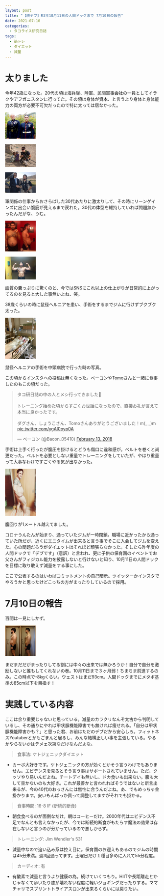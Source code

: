 ```yaml
---
layout: post
title: "【脱デブ】R3年10月11日の人間ドックまで 7月10日の報告"
date: 2021-07-10
categories:
  - タコライス研究日誌
tags:
  - 筋トレ
  - ダイエット
  - 減量
---
```

# 太りました
今年42歳になった。20代の頃は海兵隊、陸軍、民間軍事会社の一員としてイラクやアフガニスタンに行ってた。その頃は身体が資本、と言うより身体と身体能力の両方が必要不可欠だったので特に太っては居なかった。

<!--more-->

<a href="/assets/tacokennisshi/10JUL2021/D2D1-Blues.JPG"><img src="/assets/tacokennisshi/10JUL2021/D2D1-Blues.JPG" width="100" /> </a>

<a href="/assets/tacokennisshi/10JUL2021/afghan1.JPG"><img src="/assets/tacokennisshi/10JUL2021/afghan1.JPG" width="100" /> </a>

<a href="/assets/tacokennisshi/10JUL2021/afghan2.jpg"><img src="/assets/tacokennisshi/10JUL2021/afghan2.jpg" width="100" /> </a>

軍関係の仕事からおさらばした30代あたりに激太りして、その時にリーンゲインズに出会い腹筋が見えるまで戻れた。30代の体型を維持していれば問題無かったんだがな、うむ。

<a href="/assets/tacokennisshi/10JUL2021/2010-Pre Leangains.JPG"><img src="/assets/tacokennisshi/10JUL2021/2010-Pre Leangains.JPG" width="100" /> </a>

<a href="/assets/tacokennisshi/10JUL2021/2010-Final.JPG"><img src="/assets/tacokennisshi/10JUL2021/2010-Final.JPG" width="100" /> </a>

画質の糞っぷりに驚くのと、今ではSNSにこれ以上の仕上がりが日常的に上がってるのを見ると大した事無いよね、笑。

38歳くらいの時に鼠径ヘルニアを患い、手術をするまでジムに行けずブクブク太った。

<a href="/assets/tacokennisshi/10JUL2021/IMG_0528.JPG"><img src="/assets/tacokennisshi/10JUL2021/IMG_0528.JPG" width="100" /> </a>

鼠径ヘルニアの手術を中頭病院で行った時の写真。

この頃からインスタへの投稿は無くなった。ベーコンやTomoさんと一緒に食事したのもこの頃だった。

<div class="center">

<blockquote class="twitter-tweet"><p lang="ja" dir="ltr">タコ研日誌の中の人とメシ行ってきました💪 <br><br>トレーニング始めた頃からすごくお世話になったので、直接お礼が言えて本当に良かったです。<br><br>ダグさん、しょうこさん、Tomoさんありがとうございました！m(_ _)m <a href="https://t.co/ygAI0oyp0A">pic.twitter.com/ygAI0oyp0A</a></p>&mdash; ベーコン (@Bacon_05410) <a href="https://twitter.com/Bacon_05410/status/963396000902627328?ref_src=twsrc%5Etfw">February 13, 2018</a></blockquote> <script async src="https://platform.twitter.com/widgets.js" charset="utf-8"></script>

</div>


手術は上手く行ったが腹圧を掛けるとどうも傷口に違和感が。ベルトを巻くと尚更だった。ベルトを必要としない重量でトレーニングをしていたが、やはり重量って大事なわけですごくやる気が出なかった。

 <a href="/assets/tacokennisshi/10JUL2021/2019fatness.JPG"><img src="/assets/tacokennisshi/10JUL2021/2019fatness.JPG" width="100" /> </a>

 腹回りが1メートル越えてました。

コロナうんたんが始まり、通っていたジムが一時閉鎖。職場に近かったから通っていた所だが、近くにエニタイムが出来ると言う事でそこに入会してジムを変えた。心の問題だろうがダイエットはそれほど頑張らなかった。そしたら昨年度の人間ドックで「デブです」（意訳）と言われ、更に子供の保育園のイベントでお父さんがフィジカル能力を披露しないと行けないと知り、10月11日の人間ドックを目標に取り敢えず減量をする事にした。

ここで公表するのはいわばコミットメントの自己暗示。ツイッターかインスタでやろうかと思ったけどこっちの方がまったりしているので採用。

# 7月10日の報告

百聞は一見にしかず。

<a href="/assets/tacokennisshi/10JUL2021/2021JUL10.jpeg"><img src="/assets/tacokennisshi/10JUL2021/2021JUL10.jpeg" width="100" /> </a>

まだまだだがまったりしてる割には中々の出来では無かろうか！自分で自分を激励しないと誰もしてくれないの巻。10月11日まで３ヶ月弱！ちまちま前進するのみ。この時点で-8kgくらい。ウェストはまだ93cm。人間ドックまでにメタボ基準の85cm以下を目指す！

# 実践している内容

ここは余り重要じゃないと思っている。減量のカラクリなんぞ太古から判明しているし、その通りにやれば甲状腺機能障害でも無ければ痩せれる。「自分は甲状腺機能障害かも？」と思った君、お前はただのデブだから安心しろ。フィットネスYoutuberとかもごまんと居るし、みんな結構正しい事を主張している。やるかやらないかはテメェ次第なだけなんだよな。

> 食事法: ケトジェニックダイエット

- カーボ大好きです。ケトジェニックの方が効くとかそう言うわけでもありません。エビデンスを見るとそう言う事はサポートされていません。ただ、クッソやり易いんだよね。チートデイも無いし、ドカ食いも出来ない。腹も大して空かないのも大好き。これが最善かと言われればそうではないと断言出来るが、今の40代のおっさんには無性に合うんだよね。あ、でもめっちゃ金掛かります。安いもんばっか買って調整してますがそれでも掛かる。
  
> 食事時間: 16-8 IF (断続的断食)

- 朝食食べるのが面倒なだけ。朝はコーヒーだけ。2000年代はエビデンス不足でなんとも言えなかったが、今では断続的断食がもたらす魔法の効果は存在しないと言うのが分かっているので悪しからず。
  
> トレーニング: Jim Wendler's 531

- 減量中なので追い込み系は控え目に。保育園のお迎えもあるのでジムの時間は45分未満。週3回通ってます。土曜日だけ１種目多めに入れて55分程度。
  
> カーディオ: 有

- 有酸素で減量と言うより健康の為。続けていくつもり。HIITや長距離走とかじゃなくて歩いたり膝が壊れない程度に軽いジョギングだったりする。ママチャリでスプリントトライアスロンが出来るくらいには戻りたい。
